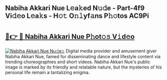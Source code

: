 ## Nabiha Akkari Nue L𝚎a𝚔ed N𝚞𝚍e - Part-4f9 Vi𝚍𝚎o L𝚎a𝚔s - H𝚘𝚝 O𝚗𝚕yf𝚊ns P𝚑𝚘tos AC9Pi

# <h2><a href="http://kf18g0.oniu.top/?m=Nabiha+Akkari+Nue">🔗👉 🔴 Nabiha Akkari Nue P𝚑ot𝚘𝚜 V𝚒d𝚎o</a></h2>

[![Nabiha Akkari Nue Nu𝚍e𝚜](https://i.imgur.com/0qMVB7G.gif)](http://kf18g0.oniu.top/?m=Nabiha+Akkari+Nue)
Digital media provider and amusement giver Nabiha Akkari Nue, famed for disseminating dance and lifestyle content via trending choreographies and short videos. Nabiha Akkari Nue's public image is marked by its friendly and relatable nature, but the mysteries of his personal life remain a tantalizing enigma.  
